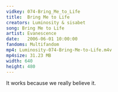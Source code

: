 ```yaml
---
vidkey: 074-Bring_Me_to_Life
title:  Bring Me to Life
creators: Luminosity & sisabet
song: Bring Me to Life
artist: Evanescence
date:   2006-06-01 10:00:00
fandoms: Multifandom
mp4: Luminosity-074-Bring-Me-to-Life.m4v
mp4size: 31.23 MB
width: 640
height: 480
---
```


It works because we really believe it.
  